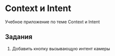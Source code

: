 # Context и Intent 

Учебное приложение по теме Context и Intent

## Задания 
1. Добавить кнопку вызывающую интент камеры 
